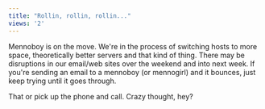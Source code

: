 ```yaml
---
title: "Rollin, rollin, rollin..."
views: '2'
---
```

<p>Mennoboy is on the move.  We're in the process of switching hosts to more space, theoretically better servers and that kind of thing.  There may be disruptions in our email/web sites over the weekend and into next week.  If you're sending an email to a mennoboy (or mennogirl) and it bounces, just keep trying until it goes through.</p>
<p>That or pick up the phone and call.  Crazy thought, hey?</p>
